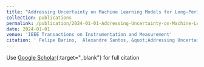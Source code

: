 ```yaml
---
title: "Addressing Uncertainty on Machine Learning Models for Long-Period Fiber Grating Signal Conditioning Using Monte Carlo Method"
collection: publications
permalink: /publication/2024-01-01-Addressing-Uncertainty-on-Machine-Learning-Models-for-Long-Period-Fiber-Grating-Signal-Conditioning-Using-Monte-Carlo-Method
date: 2024-01-01
venue: 'IEEE Transactions on Instrumentation and Measurement'
citation: ' Felipe Barino,  Alexandre Santos, &quot;Addressing Uncertainty on Machine Learning Models for Long-Period Fiber Grating Signal Conditioning Using Monte Carlo Method.&quot; IEEE Transactions on Instrumentation and Measurement, 2024.'
---
```

Use [Google Scholar](https://scholar.google.com/scholar?q=Addressing+Uncertainty+on+Machine+Learning+Models+for+Long+Period+Fiber+Grating+Signal+Conditioning+Using+Monte+Carlo+Method){:target="_blank"} for full citation